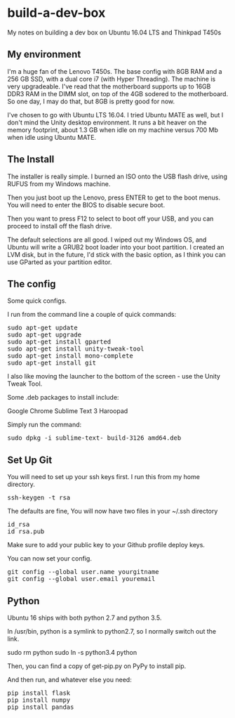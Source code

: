 # build-a-dev-box
My notes on building a dev box on Ubuntu 16.04 LTS and Thinkpad T450s


## My environment ##

I'm a huge fan of the Lenovo T450s.  The base config with 8GB RAM and a 256 GB SSD, with a dual core i7 (with Hyper Threading).  The machine is very upgradeable.  I've read that the motherboard supports up to 16GB DDR3 RAM in the DIMM slot, on top of the 4GB sodered to the motherboard.  So one day, I may do that, but 8GB is pretty good for now.

I've chosen to go with Ubuntu LTS 16.04.  I tried Ubuntu MATE as well, but I don't mind the Unity desktop environment.  It runs a bit heaver on the memory footprint, about 1.3 GB when idle on my machine versus 700 Mb when idle using Ubuntu MATE.

## The Install ##

The installer is really simple.  I burned an ISO onto the USB flash drive, using RUFUS from my Windows machine.

Then you just boot up the Lenovo, press ENTER to get to the boot menus.  You will need to enter the BIOS to disable secure boot. 

Then you want to press F12 to select to boot off your USB, and you can proceed to install off the flash drive.

The default selections are all good.  I wiped out my Windows OS, and Ubuntu will write a GRUB2 boot loader into your boot partition.  I created an LVM disk, but in the future, I'd stick with the basic option, as I think you can use GParted as your partition editor.


## The config ##

Some quick configs.

I run from the command line a couple of quick commands:
<pre>
sudo apt-get update
sudo apt-get upgrade
sudo apt-get install gparted
sudo apt-get install unity-tweak-tool
sudo apt-get install mono-complete
sudo apt-get install git
</pre>

I also like moving the launcher to the bottom of the screen - use the Unity Tweak Tool.

Some .deb packages to install include:

Google Chrome
Sublime Text 3
Haroopad

Simply run the command:
<pre>
sudo dpkg -i sublime-text-_build-3126_amd64.deb
</pre>


## Set Up Git ##

You will need to set up your ssh keys first.  I run this from my home directory.

<pre>
ssh-keygen -t rsa
</pre>

The defaults are fine,  You will now have two files in your ~/.ssh directory
<pre>
id_rsa
id_rsa.pub
</pre>

Make sure to add your public key to your Github profile deploy keys.

You can now set your config.

<pre>
git config --global user.name yourgitname
git config --global user.email youremail
</pre>


## Python ##

Ubuntu 16 ships with both python 2.7 and python 3.5.

In /usr/bin, python is a symlink to python2.7, so I normally switch out the link.

sudo rm python
sudo ln -s python3.4 python

Then, you can find a copy of get-pip.py on PyPy to install pip.

And then run, and whatever else you need:

<pre>
pip install flask
pip install numpy
pip install pandas
</pre>







